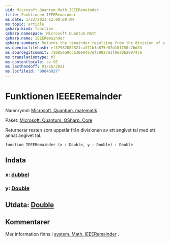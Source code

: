 ```yaml
---
uid: Microsoft.Quantum.Math.IEEERemainder
title: Funktionen IEEERemainder
ms.date: 1/23/2021 12:00:00 AM
ms.topic: article
qsharp.kind: function
qsharp.namespace: Microsoft.Quantum.Math
qsharp.name: IEEERemainder
qsharp.summary: Returns the remainder resulting from the division of a specified number by another specified number.
ms.openlocfilehash: ef37982882821ca371b3b875e87d101750c76d33
ms.sourcegitcommit: 71605ea9cc630e84e7ef29027e1f0ea06299747e
ms.translationtype: MT
ms.contentlocale: sv-SE
ms.lasthandoff: 01/26/2021
ms.locfileid: "98846927"
---
```

# <a name="ieeeremainder-function"></a>Funktionen IEEERemainder

Namnrymd: [Microsoft. Quantum. matematik](xref:Microsoft.Quantum.Math)

Paket: [Microsoft. Quantum. QSharp. Core](https://nuget.org/packages/Microsoft.Quantum.QSharp.Core)


Returnerar resten som uppstår från divisionen av ett angivet tal med ett annat angivet tal.

```qsharp
function IEEERemainder (x : Double, y : Double) : Double
```


## <a name="input"></a>Indata

### <a name="x--double"></a>x: [dubbel](xref:microsoft.quantum.lang-ref.double)




### <a name="y--double"></a>y: [Double](xref:microsoft.quantum.lang-ref.double)





## <a name="output--double"></a>Utdata: [Double](xref:microsoft.quantum.lang-ref.double)



## <a name="remarks"></a>Kommentarer

Mer information finns i [system. Math. IEEERemainder](https://docs.microsoft.com/dotnet/api/system.math.ieeeremainder) .